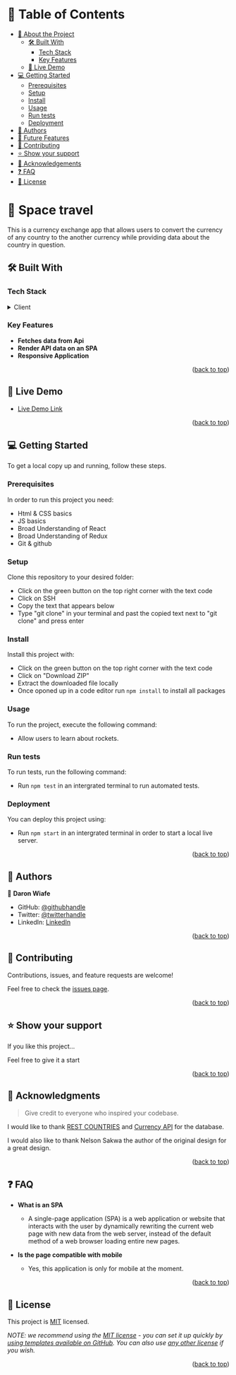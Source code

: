 
<!-- TABLE OF CONTENTS -->

# 📗 Table of Contents

- [📖 About the Project](#about-project)
  - [🛠 Built With](#built-with)
    - [Tech Stack](#tech-stack)
    - [Key Features](#key-features)
  - [🚀 Live Demo](#live-demo)
- [💻 Getting Started](#getting-started)
  - [Prerequisites](#prerequisites)
  - [Setup](#setup)
  - [Install](#install)
  - [Usage](#usage)
  - [Run tests](#run-tests)
  - [Deployment](#triangular_flag_on_post-deployment)
- [👥 Authors](#authors)
- [🔭 Future Features](#future-features)
- [🤝 Contributing](#contributing)
- [⭐️ Show your support](#support)
- [🙏 Acknowledgements](#acknowledgements)
- [❓ FAQ](#faq)
- [📝 License](#license)

<!-- PROJECT DESCRIPTION -->

# 📖 Space travel <a name="about-project"></a>

This is a currency exchange app that allows users to convert the currency of any country to the another currency while providing data about the country in question.

## 🛠 Built With <a name="built-with"></a>

### Tech Stack <a name="tech-stack"></a>

<details>
  <summary>Client</summary>
  <ul>
    <li><a href="https://reactjs.org/">React.js</a></li>
    <li><a href="https://redux.js.org/">Redux</a></li>
    <li><a href="https://www.javascript.com/">JS</a></li>
    <li><a href="https://code.visualstudio.com/">Visual Studio</a></li>
    <li><a href="https://webpack.js.org/">Webpack</a></li>
    <li><a href="https://eslint.org/">Eslint</a></li>
    <li><a href="https://stylelint.io/">Stylelint</a></li>
    <li><a href="https://babeljs.io/">Babel</a></li>
    <li><a href="https://jestjs.io/">Jest</a></li>
  </ul>
</details>


<!-- Features -->

### Key Features <a name="key-features"></a>

- **Fetches data from Api**
- **Render API data on an SPA**
- **Responsive Application**

<p align="right">(<a href="#readme-top">back to top</a>)</p>

<!-- LIVE DEMO -->

## 🚀 Live Demo <a name="live-demo"></a>

- [Live Demo Link](https://currex976.netlify.app/)

<p align="right">(<a href="#readme-top">back to top</a>)</p>

<!-- GETTING STARTED -->

## 💻 Getting Started <a name="getting-started"></a>

To get a local copy up and running, follow these steps.

### Prerequisites

In order to run this project you need:
- Html & CSS basics
- JS basics
- Broad Understanding of React
- Broad Understanding of Redux
- Git & github


<!--
Example command:

```sh
 gem install rails
```
 -->

### Setup

Clone this repository to your desired folder:
- Click on the green button on the top right corner with the text code
- Click on SSH
- Copy the text that appears below 
- Type "git clone" in your terminal and past the copied text next to "git clone" and press enter
<!--
Example commands:

```sh
  cd my-folder
  git clone git@github.com:myaccount/my-project.git
```
--->

### Install

Install this project with:
- Click on the green button on the top right corner with the text code
- Click on "Download ZIP"
- Extract the downloaded file locally
- Once oponed up in a code editor run `npm install` to install all packages

<!--
Example command:

```sh
  cd my-project
  gem install
```
--->

### Usage

To run the project, execute the following command:
- Allow users to learn about rockets.

<!--
Example command:

```sh
  rails server
```
--->

### Run tests

To run tests, run the following command:
- Run `npm test` in an intergrated terminal to run automated tests.
<!--
Example command:

```sh
  bin/rails test test/models/article_test.rb
```
--->

### Deployment

You can deploy this project using:
- Run `npm start` in an intergrated terminal in order to start a local live server.
<!--
Example:

```sh

```
 -->

<p align="right">(<a href="#readme-top">back to top</a>)</p>

<!-- AUTHORS -->

## 👥 Authors <a name="authors"></a>

👤 **Daron Wiafe**

- GitHub: [@githubhandle](https://github.com/Daron976)
- Twitter: [@twitterhandle](https://twitter.com/WiafeDaron)
- LinkedIn: [LinkedIn](https://www.linkedin.com/in/daronkwiafe/)

<p align="right">(<a href="#readme-top">back to top</a>)</p>

<!-- CONTRIBUTING -->

## 🤝 Contributing <a name="contributing"></a>

Contributions, issues, and feature requests are welcome!

Feel free to check the [issues page](https://github.com/Daron976/currency-ex/issues). 

<p align="right">(<a href="#readme-top">back to top</a>)</p>

<!-- SUPPORT -->

## ⭐️ Show your support <a name="support"></a>

If you like this project...

Feel free to give it a start

<p align="right">(<a href="#readme-top">back to top</a>)</p>

<!-- ACKNOWLEDGEMENTS -->

## 🙏 Acknowledgments <a name="acknowledgements"></a>

> Give credit to everyone who inspired your codebase.

I would like to thank [REST COUNTRIES](https://restcountries.com/#api-endpoints-v3-all) and [Currency API](https://github.com/fawazahmed0/currency-api#readme) for the database.

I would also like to thank Nelson Sakwa the author of the original design for a great design.

<p align="right">(<a href="#readme-top">back to top</a>)</p>

<!-- FAQ (optional) -->

## ❓ FAQ <a name="faq"></a>

- **What is an SPA**

  - A single-page application (SPA) is a web application or website that interacts with the user by dynamically rewriting the current web page with new data from the web server, instead of the default method of a web browser loading entire new pages. 

- **Is the page compatible with mobile**

  - Yes, this application is only for mobile at the moment.

<p align="right">(<a href="#readme-top">back to top</a>)</p>

<!-- LICENSE -->

## 📝 License <a name="license"></a>

This project is [MIT](./LICENSE) licensed.

_NOTE: we recommend using the [MIT license](https://choosealicense.com/licenses/mit/) - you can set it up quickly by [using templates available on GitHub](https://docs.github.com/en/communities/setting-up-your-project-for-healthy-contributions/adding-a-license-to-a-repository). You can also use [any other license](https://choosealicense.com/licenses/) if you wish._

<p align="right">(<a href="#readme-top">back to top</a>)</p>
